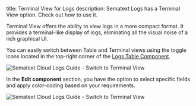 title: Terminal View for Logs
description: Sematext Logs has a Terminal View option. Check out how to use it.

Terminal View offers the ability to view logs in a more compact format. It provides a terminal-like display of logs, eliminating all the visual noise of a rich graphical UI.

You can easily switch between Table and Terminal views using the toggle icons located in the top-right corner of the [Logs Table Component](/docs/logs/reports-and-components/#logs-components). 

![Sematext Cloud Logs Guide - Switch to Terminal View](/docs/images/guide/logs/logs-table-switch-to-terminal-view.gif) 

In the **Edit component** section, you have the option to select specific fields and apply color-coding based on your requirements.

![Sematext Cloud Logs Guide - Switch to Terminal View](/docs/images/guide/logs/logs-table-terminal-view-edit-component.gif) 
